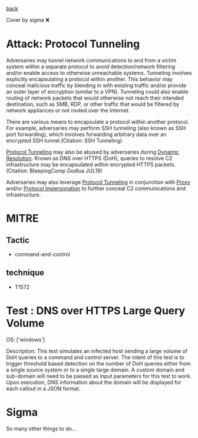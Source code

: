 [back](../index.md)

Cover by sigma :x: 

# Attack: Protocol Tunneling

 Adversaries may tunnel network communications to and from a victim system within a separate protocol to avoid detection/network filtering and/or enable access to otherwise unreachable systems. Tunneling involves explicitly encapsulating a protocol within another. This behavior may conceal malicious traffic by blending in with existing traffic and/or provide an outer layer of encryption (similar to a VPN). Tunneling could also enable routing of network packets that would otherwise not reach their intended destination, such as SMB, RDP, or other traffic that would be filtered by network appliances or not routed over the Internet. 

There are various means to encapsulate a protocol within another protocol. For example, adversaries may perform SSH tunneling (also known as SSH port forwarding), which involves forwarding arbitrary data over an encrypted SSH tunnel.(Citation: SSH Tunneling) 

[Protocol Tunneling](https://attack.mitre.org/techniques/T1572) may also be abused by adversaries during [Dynamic Resolution](https://attack.mitre.org/techniques/T1568). Known as DNS over HTTPS (DoH), queries to resolve C2 infrastructure may be encapsulated within encrypted HTTPS packets.(Citation: BleepingComp Godlua JUL19) 

Adversaries may also leverage [Protocol Tunneling](https://attack.mitre.org/techniques/T1572) in conjunction with [Proxy](https://attack.mitre.org/techniques/T1090) and/or [Protocol Impersonation](https://attack.mitre.org/techniques/T1001/003) to further conceal C2 communications and infrastructure. 

# MITRE
## Tactic
  - command-and-control

## technique
  - T1572

# Test : DNS over HTTPS Large Query Volume

OS: ['windows']

Description: This test simulates an infected host sending a large volume of DoH queries to a command and control server.
The intent of this test is to trigger threshold based detection on the number of DoH queries either from a single source system or to a single targe domain.
A custom domain and sub-domain will need to be passed as input parameters for this test to work. Upon execution, DNS information about the domain will be displayed for each callout in a JSON format.


# Sigma

 So many other things to do...